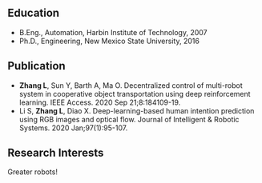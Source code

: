 ## Education
- B.Eng., Automation, Harbin Institute of Technology, 2007
- Ph.D., Engineering, New Mexico State University, 2016

## Publication
- **Zhang L**, Sun Y, Barth A, Ma O. Decentralized control of multi-robot system in cooperative object transportation using deep reinforcement learning. IEEE Access. 2020 Sep 21;8:184109-19.
- Li S, **Zhang L**, Diao X. Deep-learning-based human intention prediction using RGB images and optical flow. Journal of Intelligent & Robotic Systems. 2020 Jan;97(1):95-107.

## Research Interests
Greater robots!

